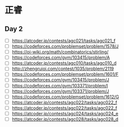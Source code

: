 # 正睿

## Day 2

- [ ] <https://atcoder.jp/contests/agc021/tasks/agc021_f>
- [ ] <https://codeforces.com/problemset/problem/1578/J>
- [ ] <https://oi-wiki.org/math/combinatorics/stirling/>
- [ ] <https://codeforces.com/gym/103415/problem/A>
- [ ] <https://atcoder.jp/contests/agc010/tasks/agc010_d>
- [ ] <http://zhengruioi.com/contest/1035/problem/2119>
- [ ] <https://codeforces.com/problemset/problem/1601/F>
- [ ] <https://codeforces.com/gym/103415/problem/J>
- [ ] <https://codeforces.com/gym/103371/problem/I>
- [ ] <https://codeforces.com/gym/103371/problem/J>
- [ ] <https://codeforces.com/problemset/problem/1612/G>
- [ ] <https://atcoder.jp/contests/agc022/tasks/agc022_f>
- [ ] <https://atcoder.jp/contests/agc022/tasks/agc022_f>
- [ ] <https://atcoder.jp/contests/agc024/tasks/agc024_e>
- [ ] <https://atcoder.jp/contests/agc028/tasks/agc028_d>
